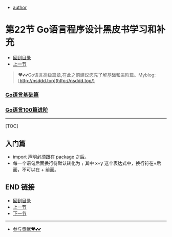 + [author](https://github.com/3293172751)

# 第22节 Go语言程序设计黑皮书学习和补充

+ [回到目录](../README.md)
+ [上一节](21.md)
> ❤️💕💕Go语言高级篇章,在此之前建议您先了解基础和进阶篇。Myblog:[http://nsddd.top](http://nsddd.top/)
###  **[Go语言基础篇](https://github.com/cubxxw/awesome-cs-cloudnative-blockchain/blob/master/TOC.md)**
###  **[Go语言100篇进阶](https://github.com/cubxxw/awesome-cs-cloudnative-blockchain/blob/master/Gomd_super/README.md)**
---
[TOC]

## 入门篇

+ import 声明必须跟在 package 之后。
+ 每一个语句后面换行符默认转化为 `;` 其中 x+y 这个表达式中，换行符在+后面，不可以在 + 前面。



## END 链接
+ [回到目录](../README.md)
+ [上一节](21.md)
+ [下一节](23.md)
---
+ [参与贡献❤️💕💕](https://github.com/cubxxw/awesome-cs-cloudnative-blockchain/blob/master/Git/git-contributor.md)
